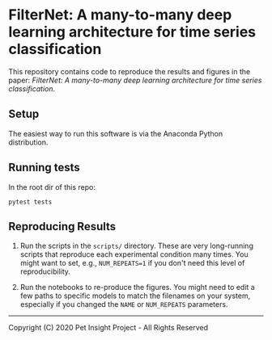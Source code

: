
# FilterNet: A many-to-many deep learning architecture for time series classification

This repository contains code to reproduce the results and figures in the paper: 
*FilterNet: A many-to-many deep learning architecture for time series classification*.

## Setup
The easiest way to run this software is via the Anaconda Python distribution.

## Running tests
In the root dir of this repo:

```
pytest tests
```

## Reproducing Results

1. Run the scripts in the `scripts/` directory. These are very long-running scripts that 
   reproduce each experimental condition many times. You might want to set, e.g., `NUM_REPEATS=1` 
   if you don't need this level of reproducibility.
   
2. Run the notebooks to re-produce the figures. You might need to edit a few paths to specific
   models to match the filenames on your system, especially if you changed the 
   `NAME` or `NUM_REPEATS` parameters.
     
------
Copyright (C) 2020 Pet Insight  Project - All Rights Reserved
